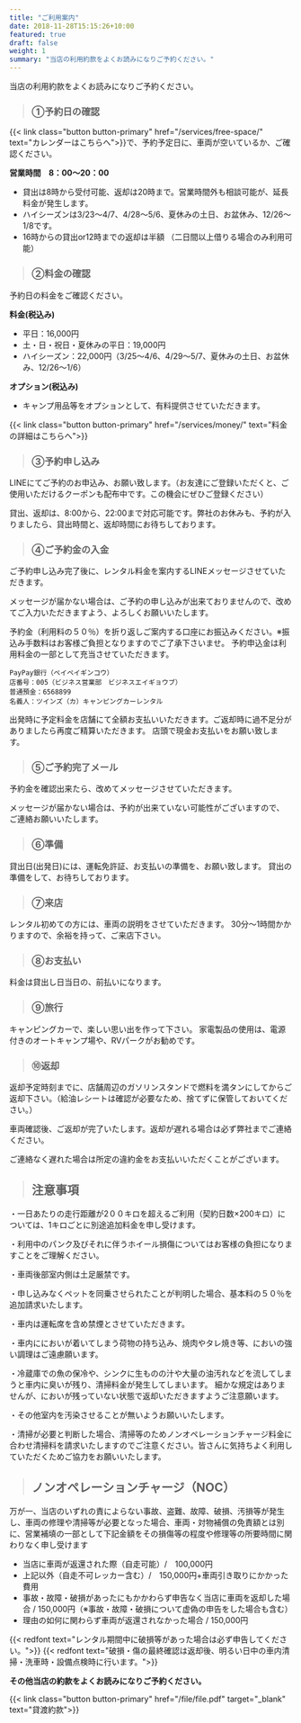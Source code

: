 ```yaml
---
title: "ご利用案内"
date: 2018-11-28T15:15:26+10:00
featured: true
draft: false
weight: 1
summary: "当店の利用約款をよくお読みになりご予約ください。"
---
```


当店の利用約款をよくお読みになりご予約ください。



> ### ①予約日の確認
{{< link class="button button-primary" href="/services/free-space/" text="カレンダーはこちらへ">}}で、予約予定日に、車両が空いているか、ご確認ください。

**営業時間　8：00～20：00**

- 貸出は8時から受付可能、返却は20時まで。営業時間外も相談可能が、延長料金が発生します。
- ハイシーズンは3/23～4/7、4/28～5/6、夏休みの土日、お盆休み、12/26～1/8です。
- 16時からの貸出or12時までの返却は半額 （二日間以上借りる場合のみ利用可能）


> ### ②料金の確認
予約日の料金をご確認ください。

**料金(税込み)**
- 平日：16,000円
- 土・日・祝日・夏休みの平日：19,000円
- ハイシーズン：22,000円（3/25～4/6、4/29～5/7、夏休みの土日、お盆休み、12/26～1/6）

**オプション(税込み)**
- キャンプ用品等をオプションとして、有料提供させていただきます。

{{< link class="button button-primary" href="/services/money/" text="料金の詳細はこちらへ">}}



> ### ③予約申し込み
LINEにてご予約のお申込み、お願い致します。（お友達にご登録いただくと、ご使用いただけるクーポンも配布中です。この機会にぜひご登録ください）

貸出、返却は、8:00から、22:00まで対応可能です。弊社のお休みも、予約が入りましたら、貸出時間と、返却時間にお待ちしております。



> ### ④ご予約金の入金

ご予約申し込み完了後に、レンタル料金を案内するLINEメッセージさせていただきます。

メッセージが届かない場合は、ご予約の申し込みが出来ておりませんので、改めてご入力いただきますよう、よろしくお願いいたします。

予約金（利用料の５０％）を折り返しご案内する口座にお振込みください。※振込み手数料はお客様ご負担となりますのでご了承下さいませ。
予約申込金は利用料金の一部として充当させていただきます。

```
PayPay銀行（ペイペイギンコウ）
店番号：005（ビジネス営業部　ビジネスエイギョウブ）
普通預金：6568899
名義人：ツインズ（カ）キャンピングカーレンタル
```

出発時に予定料金を店舗にて全額お支払いいただきます。ご返却時に過不足分がありましたら再度ご精算いただきます。
店頭で現金お支払いをお願い致します。 　


> ### ⑤ご予約完了メール
予約金を確認出来たら、改めてメッセージさせていただきます。

メッセージが届かない場合は、予約が出来ていない可能性がございますので、
ご連絡お願いいたします。


> ### ⑥準備
貸出日(出発日)には、運転免許証、お支払いの準備を、お願い致します。
貸出の準備をして、お待ちしております。


> ### ⑦来店
レンタル初めての方には、車両の説明をさせていただきます。
30分～1時間かかりますので、余裕を持って、ご来店下さい。


> ### ⑧お支払い
料金は貸出し日当日の、前払いになります。


> ### ⑨旅行
キャンピングカーで、楽しい思い出を作って下さい。
家電製品の使用は、電源付きのオートキャンプ場や、RVパークがお勧めです。


> ### ⑩返却
返却予定時刻までに、店舗周辺のガソリンスタンドで燃料を満タンにしてからご返却下さい。（給油レシートは確認が必要なため、捨てずに保管しておいてください。）

車両確認後、ご返却が完了いたします。返却が遅れる場合は必ず弊社までご連絡ください。

ご連絡なく遅れた場合は所定の違約金をお支払いいただくことがございます。


> ## 注意事項
・一日あたりの走行距離が2００キロを超えるご利用（契約日数×200キロ）については、1キロごとに別途追加料金を申し受けます。

・利用中のパンク及びそれに伴うホイール損傷についてはお客様の負担になりますことをご理解ください。

・車両後部室内側は土足厳禁です。

・申し込みなくペットを同乗させられたことが判明した場合、基本料の５０％を追加請求いたします。

・車内は運転席を含め禁煙とさせていただきます。

・車内ににおいが着いてしまう荷物の持ち込み、焼肉やタレ焼き等、においの強い調理はご遠慮願います。

・冷蔵庫での魚の保冷や、シンクに生ものの汁や大量の油汚れなどを流してしまうと車内に臭いが残り、清掃料金が発生してしまいます。
細かな規定はありませんが、においが残っていない状態で返却いただきますようご注意願います。

・その他室内を汚染させることが無いようお願いいたします。

・清掃が必要と判断した場合、清掃等のためノンオペレーションチャージ料金に合わせ清掃料を請求いたしますのでご注意ください。皆さんに気持ちよく利用していただくためご協力をお願いいたします。

> ## ノンオペレーションチャージ（NOC）
万が一、当店のいずれの責によらない事故、盗難、故障、破損、汚損等が発生し、車両の修理や清掃等が必要となった場合、車両・対物補償の免責額とは別に、営業補填の一部として下記金額をその損傷等の程度や修理等の所要時間に関わりなく申し受けます

- 当店に車両が返還された際（自走可能）/　100,000円
- 上記以外（自走不可レッカー含む）/　150,000円+車両引き取りにかかった費用
- 事故・故障・破損があったにもかかわらず申告なく当店に車両を返却した場合 / 150,000円（※事故・故障・破損について虚偽の申告をした場合も含む）
- 理由の如何に関わらず車両が返還されなかった場合 / 150,000円


{{< redfont text="レンタル期間中に破損等があった場合は必ず申告してください。">}}
{{< redfont text="破損・傷の最終確認は返却後、明るい日中の車内清掃・洗車時・設備点検時に行います。">}}
<br>

**その他当店の約款をよくお読みになりご予約ください。**


{{< link class="button button-primary" href="/file/file.pdf" target="_blank" text="貸渡約款">}}
